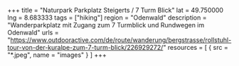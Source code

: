 +++
title = "Naturpark Parkplatz Steigerts / 7 Turm Blick"
lat = 49.750000
lng = 8.683333
tags = ["hiking"]
region = "Odenwald"
description = "Wanderparkplatz mit Zugang zum 7 Turmblick und Rundwegen im Odenwald"
urls = "https://www.outdooractive.com/de/route/wanderung/bergstrasse/rollstuhl-tour-von-der-kuralpe-zum-7-turm-blick/226929272/"
resources = [
    { src = "*.jpeg", name = "images" }
]
+++